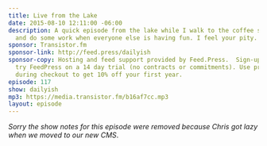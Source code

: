 ```yaml
---
title: Live from the Lake
date: 2015-08-10 12:11:00 -06:00
description: A quick episode from the lake while I walk to the coffee shop and try
  and do some work when everyone else is having fun. I feel your pity.
sponsor: Transistor.fm
sponsor-link: http://feed.press/dailyish
sponsor-copy: Hosting and feed support provided by Feed.Press.  Sign-up today and
  try FeedPress on a 14 day trial (no contracts or commitments). Use promo code "dailyish"
  during checkout to get 10% off your first year.
episode: 117
show: dailyish
mp3: https://media.transistor.fm/b16af7cc.mp3
layout: episode
---
```


<em>Sorry the show notes for this episode were removed because Chris got lazy when we moved to our new CMS</em>.
